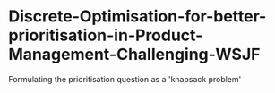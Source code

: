# Discrete-Optimisation-for-better-prioritisation-in-Product-Management-Challenging-WSJF
Formulating the prioritisation question as a 'knapsack problem' 
